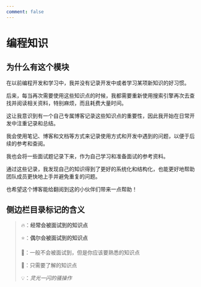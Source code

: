 ```yaml
---
comment: false
---
```


# 编程知识

## 为什么有这个模块

在以前编程开发和学习中，我并没有记录开发中或者学习某项新知识的好习惯。

后来，每当再次需要使用这些知识点的时候，我都需要重新使用搜索引擎再次去查找并阅读相关资料，特别麻烦，而且耗费大量时间。

这让我意识到有一个自己专属博客记录这些知识点的重要性，因此我开始在日常开发中注重记录和总结。

我会使用笔记、博客和文档等方式来记录使用方式和开发中遇到的问题，以便于后续的参考和查阅。

我也会将一些面试题记录下来，作为自己学习和准备面试的参考资料。

通过这些记录，我发现自己的知识得到了更好的系统化和结构化，也能更好地帮助团队成员更快地上手并避免重复的问题。

也希望这个博客能给翻阅到这的小伙伴们带来一点帮助！

## 侧边栏目录标记的含义

> 🔥：**经常会被面试到的知识点**
> 
> ⭐：**偶尔会被面试到的知识点**
>
> 🔸：一般不会被面试到，但是你应该要熟悉的知识点
>
> 🔹：只需要了解的知识点
> 
> 💡：*灵光一闪的骚操作*


